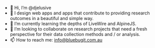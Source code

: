- 👋 Hi, I’m @djelusive
- 👀 I design web apps and apps that contribute to providing research outcomes in a beautiful and simple way.  
- 🌱 I’m currently learning the depths of LiveWire and AlpineJS. 
- 💞️ I’m looking to collaborate on research projects that need a fresh perspective for their data collection methods and / or analysis.
- 📫 How to reach me: info@bluebugit.com.au

<!---
djelusive/djelusive is a ✨ special ✨ repository because its `README.md` (this file) appears on your GitHub profile.
You can click the Preview link to take a look at your changes.
--->
